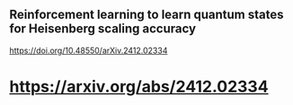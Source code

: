 ## Reinforcement learning to learn quantum states for Heisenberg scaling accuracy

https://doi.org/10.48550/arXiv.2412.02334

# https://arxiv.org/abs/2412.02334
